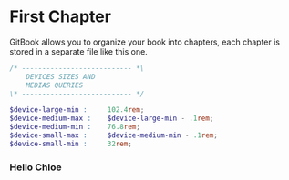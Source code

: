 # First Chapter

GitBook allows you to organize your book into chapters, each chapter is stored in a separate file like this one.


```scss
/* --------------------------- *\
    DEVICES SIZES AND
    MEDIAS QUERIES
\* --------------------------- */

$device-large-min :     102.4rem;
$device-medium-max :    $device-large-min - .1rem;
$device-medium-min :    76.8rem;
$device-small-max :     $device-medium-min - .1rem;
$device-small-min :     32rem;

```


### Hello Chloe 
